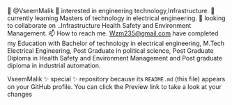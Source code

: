👋 @VseemMalik
👀 interested in engineering technology,Infrastructure. 
🌱 currently learning Masters of technology in electrical engineering.
💞️ looking to collaborate on ..Infrastructure Health Safety and Environment Management.
📫 How to reach me. Wzm235@gmail.com
have completed my Education with Bachelor of technology in electrical engineering,
 M.Tech Electrical Engineering, 
Post Graduate in political science, 
Post Graduate Diploma in Health Safety and Environment Management and
Post graduate diploma in industrial automation.

VseemMalik ✨ special ✨ repository because its `README.md` (this file) appears on your GitHub profile.
You can click the Preview link to take a look at your changes
